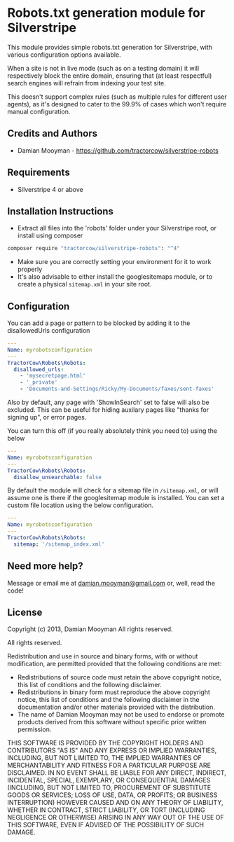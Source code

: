# Robots.txt generation module for Silverstripe

This module provides simple robots.txt generation for Silverstripe, with various configuration
options available.

When a site is not in live mode (such as on a testing domain) it will respectively
block the entire domain, ensuring that (at least respectful) search engines will
refrain from indexing your test site.

This doesn't support complex rules (such as multiple rules for different user agents),
as it's designed to cater to the 99.9% of cases which won't require manual configuration.

## Credits and Authors

 * Damian Mooyman - <https://github.com/tractorcow/silverstripe-robots>

## Requirements

 * Silverstripe 4 or above

## Installation Instructions

 * Extract all files into the 'robots' folder under your Silverstripe root, or install using composer

```bash
composer require "tractorcow/silverstripe-robots": "^4"
```

 * Make sure you are correctly setting your environment for it to work properly
 * It's also advisable to either install the googlesitemaps module, or to create a physical `sitemap.xml` in your site root.

## Configuration

You can add a page or pattern to be blocked by adding it to the disallowedUrls configuration

```yaml
---
Name: myrobotsconfiguration
---
TractorCow\Robots\Robots:
  disallowed_urls:
    - 'mysecretpage.html'
    - '_private'
    - 'Documents-and-Settings/Ricky/My-Documents/faxes/sent-faxes'
```

Also by default, any page with 'ShowInSearch' set to false will also be excluded. This
can be useful for hiding auxilary pages like "thanks for signing up", or error pages.

You can turn this off (if you really absolutely think you need to) using the below

```yaml
---
Name: myrobotsconfiguration
---
TractorCow\Robots\Robots:
  disallow_unsearchable: false
```

By default the module will check for a sitemap file in `/sitemap.xml`, or will assume
one is there if the googlesitemap module is installed. You can set a custom file location
using the below configuration.

```yaml
---
Name: myrobotsconfiguration
---
TractorCow\Robots\Robots:
  sitemap: '/sitemap_index.xml'
```

## Need more help?

Message or email me at damian.mooyman@gmail.com or, well, read the code!

## License

Copyright (c) 2013, Damian Mooyman
All rights reserved.

All rights reserved.

Redistribution and use in source and binary forms, with or without
modification, are permitted provided that the following conditions are met:

 * Redistributions of source code must retain the above copyright
   notice, this list of conditions and the following disclaimer.
 * Redistributions in binary form must reproduce the above copyright
   notice, this list of conditions and the following disclaimer in the
   documentation and/or other materials provided with the distribution.
 * The name of Damian Mooyman may not be used to endorse or promote products
   derived from this software without specific prior written permission.

THIS SOFTWARE IS PROVIDED BY THE COPYRIGHT HOLDERS AND CONTRIBUTORS "AS IS" AND
ANY EXPRESS OR IMPLIED WARRANTIES, INCLUDING, BUT NOT LIMITED TO, THE IMPLIED
WARRANTIES OF MERCHANTABILITY AND FITNESS FOR A PARTICULAR PURPOSE ARE
DISCLAIMED. IN NO EVENT SHALL <COPYRIGHT HOLDER> BE LIABLE FOR ANY
DIRECT, INDIRECT, INCIDENTAL, SPECIAL, EXEMPLARY, OR CONSEQUENTIAL DAMAGES
(INCLUDING, BUT NOT LIMITED TO, PROCUREMENT OF SUBSTITUTE GOODS OR SERVICES;
LOSS OF USE, DATA, OR PROFITS; OR BUSINESS INTERRUPTION) HOWEVER CAUSED AND
ON ANY THEORY OF LIABILITY, WHETHER IN CONTRACT, STRICT LIABILITY, OR TORT
(INCLUDING NEGLIGENCE OR OTHERWISE) ARISING IN ANY WAY OUT OF THE USE OF THIS
SOFTWARE, EVEN IF ADVISED OF THE POSSIBILITY OF SUCH DAMAGE.
